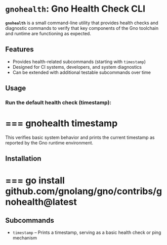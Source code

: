 # `gnohealth`: Gno Health Check CLI

**`gnohealth`** is a small command-line utility that provides health checks and diagnostic commands to verify that key components of the Gno toolchain and runtime are functioning as expected.

## Features

- Provides health-related subcommands (starting with `timestamp`)
- Designed for CI systems, developers, and system diagnostics
- Can be extended with additional testable subcommands over time

## Usage

### Run the default health check (timestamp):

===
gnohealth timestamp
===

This verifies basic system behavior and prints the current timestamp as reported by the Gno runtime environment.

## Installation

===
go install github.com/gnolang/gno/contribs/gnohealth@latest
===

## Subcommands

- `timestamp` – Prints a timestamp, serving as a basic health check or ping mechanism

